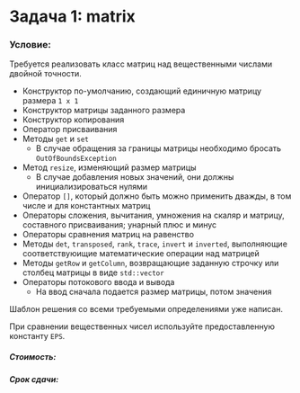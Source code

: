 # Задача 1: matrix

### Условие:
Требуется реализовать класс матриц над вещественными числами двойной точности.

- Конструктор по-умолчанию, создающий единичную матрицу размера `1 x 1`
- Конструктор матрицы заданного размера
- Конструктор копирования
- Оператор присваивания
- Методы `get` и `set`
  - В случае обращения за границы матрицы необходимо бросать `OutOfBoundsException`
- Метод `resize`, изменяющий размер матрицы
  - В случае добавления новых значений, они должны инициализироваться нулями
- Оператор `[]`, который должно быть можно применить дважды, в том числе и для константных матриц
- Операторы сложения, вычитания, умножения на скаляр и матрицу, составного присваивания; унарный плюс и минус
- Операторы сравнения матриц на равенство
- Методы `det`, `transposed`, `rank`, `trace`, `invert` и `inverted`, 
выполняющие соответствуюищие математические операции над матрицей
- Методы `getRow` и `getColumn`, возвращающие заданную строчку или столбец матрицы в виде `std::vector`
- Операторы потокового ввода и вывода
  - На ввод сначала подается размер матрицы, потом значения


Шаблон решения со всеми требуемыми определениями уже написан.


При сравнении вещественных чисел используйте предоставленную константу `EPS`.


##### Стоимость:


##### Срок сдачи:
